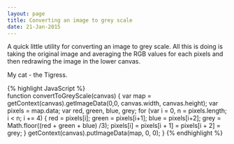 ```yaml
---
layout: page
title: Converting an image to grey scale
date: 21-Jan-2015
---
```


A quick little utility for converting an image to grey scale.  All this is doing is taking the original image and 
averaging the RGB values for each pixels and then redrawing the image in the lower canvas.

<canvas id="imageProcessing" />
<div>
My cat - the Tigress.
</div>

<canvas id="greyScale" />

{% highlight JavaScript %}  
function convertToGreyScale(canvas) {
  var map = getContext(canvas).getImageData(0,0, canvas.width, canvas.height);
  var pixels = map.data;
  var red, green, blue, grey;
  for (var i = 0, n = pixels.length; i < n; i += 4) {
    red = pixels[i];
    green = pixels[i+1];
    blue = pixels[i+2];
    grey = Math.floor((red + green + blue) /3);
    pixels[i] = pixels[i + 1] = pixels[i + 2] = grey;
  }
  getContext(canvas).putImageData(map, 0, 0);
}
{% endhighlight %}

<script src="{{ page.base_url }}/assets/js/image.js"></script>
<script>
  var img = new Image();   // Create new img element
  var canvas = document.getElementById('imageProcessing');
  var greyScaleCanvas = document.getElementById('greyScale');
  img.addEventListener("load", function() {
    setToCanvas(img, canvas);
    setToCanvas(img, greyScaleCanvas);
    convertToGreyScale(greyScaleCanvas);
  }, false);
  
  img.src = '{{ page.base_url }}/img/Ferocious_Tammy.png'; // Set source path
</script>
